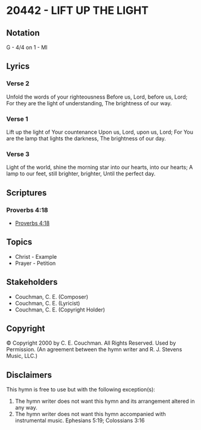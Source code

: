 # 20442 - LIFT UP THE LIGHT

## Notation

G - 4/4 on 1 - MI

## Lyrics

### Verse 2

Unfold the words of your righteousness Before us, Lord, before us, Lord; For they are the light of understanding, The brightness of our way.

### Verse 1

Lift up the light of Your countenance Upon us, Lord, upon us, Lord; For You are the lamp that lights the darkness, The brightness of our day.

### Verse 3

Light of the world, shine the morning star into our hearts, into our hearts; A lamp to our feet, still brighter, brighter, Until the perfect day.


## Scriptures

### Proverbs 4:18

- [Proverbs 4:18](https://www.biblegateway.com/passage/?search=Proverbs%204%3A18)


## Topics

- Christ - Example
- Prayer - Petition

## Stakeholders

- Couchman, C. E. (Composer)
- Couchman, C. E. (Lyricist)
- Couchman, C. E. (Copyright Holder)

## Copyright

© Copyright 2000 by C. E. Couchman. All Rights Reserved. Used by Permission.
(An agreement between the hymn writer and R. J. Stevens Music, LLC.)

## Disclaimers

This hymn is free to use but with the following exception(s):
1. The hymn writer does not want this hymn and its arrangement altered in any way.
2. The hymn writer does not want this hymn accompanied with instrumental music.
Ephesians 5:19; Colossians 3:16

